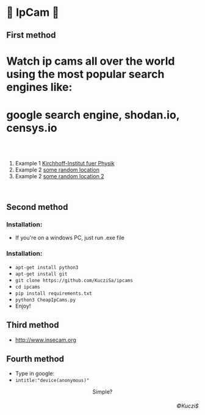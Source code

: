 # 🎥 IpCam 🎥

## First method

<h1 text align = "left">Watch ip cams all over the world using the most popular search engines like: </h1>

<h1 text align = "left">google search engine, shodan.io, censys.io </h1>

</br></br>
1. Example 1 <a href="http://pendelcam.kip.uni-heidelberg.de/view/viewer_index.shtml?id=100172">Kirchhoff-Institut fuer Physik</a> </br> 
2. Example 2 <a href="http://88.131.30.164/#view">some random location</a> </br> 
3. Example 2 <a href="http://88.136.56.84/index1.htm">some random location 2</a> </br> 

</br>

## Second method
### Installation:
* If you're on a windows PC, just run .exe file
### Installation: 
* ```apt-get install python3```
* ```apt-get install git```
* ```git clone https://github.com/KucziSa/ipcams```
* ```cd ipcams```
* ```pip install requirements.txt```
* ```python3 CheapIpCams.py```
* Enjoy!

## Third method
* http://www.insecam.org

## Fourth method
* Type in google: 
* ```intitle:"device(anonymous)"```


<p text align = "center">Simple? </p>

<h6 text align = "right" href="https://kuczis.mysocials.pl">©Kuczi$</h6>
